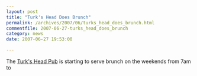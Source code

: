 ```yaml
---
layout: post
title: "Turk's Head Does Brunch"
permalink: /archives/2007/06/turks_head_does_brunch.html
commentfile: 2007-06-27-turks_head_does_brunch
category: news
date: 2007-06-27 19:53:00

---
```


The [Turk's Head Pub](/directory/pub/200505231518) is starting to serve brunch on the weekends from 7am to
